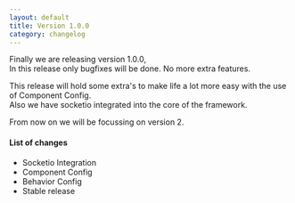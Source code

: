 ```yaml
---
layout: default
title: Version 1.0.0
category: changelog
---
```


Finally we are releasing version 1.0.0,  
In this release only bugfixes will be done. No more extra features.

This release will hold some extra's to make life a lot more easy with the use of Component Config.  
Also we have socketio integrated into the core of the framework.

From now on we will be focussing on version 2.

#### List of changes
- Socketio Integration
- Component Config
- Behavior Config
- Stable release